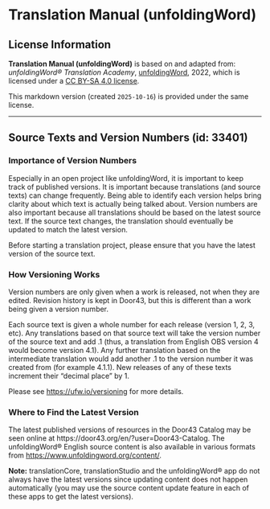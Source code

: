 # Translation Manual (unfoldingWord)

## License Information

**Translation Manual (unfoldingWord)** is based on and adapted from: _unfoldingWord® Translation Academy_, [unfoldingWord](https://unfoldingword.org/utw), 2022, which is licensed under a [CC BY-SA 4.0 license](https://creativecommons.org/licenses/by-sa/4.0/legalcode.en).

This markdown version (created `2025-10-16`) is provided under the same license.



--------------------------------

## Source Texts and Version Numbers (id: 33401)

### Importance of Version Numbers

Especially in an open project like unfoldingWord, it is important to keep track of published versions. It is important because translations (and source texts) can change frequently. Being able to identify each version helps bring clarity about which text is actually being talked about. Version numbers are also important because all translations should be based on the latest source text. If the source text changes, the translation should eventually be updated to match the latest version.

Before starting a translation project, please ensure that you have the latest version of the source text.

### How Versioning Works

Version numbers are only given when a work is released, not when they are edited. Revision history is kept in Door43, but this is different than a work being given a version number.

Each source text is given a whole number for each release (version 1, 2, 3, etc). Any translations based on that source text will take the version number of the source text and add .1 (thus, a translation from English OBS version 4 would become version 4\.1\). Any further translation based on the intermediate translation would add another .1 to the version number it was created from (for example 4\.1\.1\). New releases of any of these texts increment their “decimal place” by 1\.

Please see https://ufw.io/versioning for more details.

### Where to Find the Latest Version

The latest published versions of resources in the Door43 Catalog may be seen online at https://door43\.org/en/?user\=Door43\-Catalog. The unfoldingWord® English source content is also available in various formats from https://www.unfoldingword.org/content/.

**Note:** translationCore, translationStudio and the unfoldingWord® app do not always have the latest versions since updating content does not happen automatically (you may use the source content update feature in each of these apps to get the latest versions).


